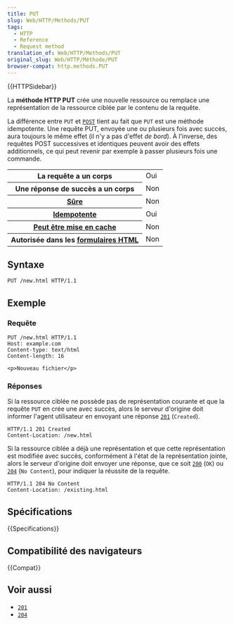 ```yaml
---
title: PUT
slug: Web/HTTP/Methods/PUT
tags:
  - HTTP
  - Reference
  - Request method
translation_of: Web/HTTP/Methods/PUT
original_slug: Web/HTTP/Méthode/PUT
browser-compat: http.methods.PUT
---
```

{{HTTPSidebar}}

La **méthode HTTP PUT** crée une nouvelle ressource ou remplace une représentation de la ressource ciblée par le contenu de la requête.

La différence entre `PUT` et [`POST`](/fr/docs/Web/HTTP/Methods/POST) tient au fait que `PUT` est une méthode idempotente. Une requête PUT, envoyée une ou plusieurs fois avec succès, aura toujours le même effet (il n'y a pas d'effet _de bord_). À l'inverse, des requêtes POST successives et identiques peuvent avoir des effets additionnels, ce qui peut revenir par exemple à passer plusieurs fois une commande.

<table class="properties">
  <tbody>
    <tr>
      <th scope="row">La requête a un corps</th>
      <td>Oui</td>
    </tr>
    <tr>
      <th scope="row">Une réponse de succès a un corps</th>
      <td>Non</td>
    </tr>
    <tr>
      <th scope="row"><a href="/fr/docs/Glossary/safe">Sûre</a></th>
      <td>Non</td>
    </tr>
    <tr>
      <th scope="row">
        <a href="/fr/docs/Glossary/Idempotent">Idempotente</a>
      </th>
      <td>Oui</td>
    </tr>
    <tr>
      <th scope="row">
        <a href="/fr/docs/Glossary/cacheable">Peut être mise en cache</a>
      </th>
      <td>Non</td>
    </tr>
    <tr>
      <th scope="row">
        Autorisée dans les <a href="/fr/docs/Learn/Forms">formulaires HTML</a>
      </th>
      <td>Non</td>
    </tr>
  </tbody>
</table>

## Syntaxe

```html
PUT /new.html HTTP/1.1
```

## Exemple

### Requête

    PUT /new.html HTTP/1.1
    Host: example.com
    Content-type: text/html
    Content-length: 16

    <p>Nouveau fichier</p>

### Réponses

Si la ressource ciblée ne possède pas de représentation courante et que la requête `PUT` en crée une avec succès, alors le serveur d'origine doit informer l'agent utilisateur en envoyant une réponse [`201`](/fr/docs/Web/HTTP/Status/201) (`Created`).

    HTTP/1.1 201 Created
    Content-Location: /new.html

Si la ressource ciblée a déjà une représentation et que cette représentation est modifiée avec succès, conformément à l'état de la représentation jointe, alors le serveur d'origine doit envoyer une réponse, que ce soit [`200`](/fr/docs/Web/HTTP/Status/200) (`OK`) ou [`204`](/fr/docs/Web/HTTP/Status/204) (`No Content`), pour indiquer la réussite de la requête.

    HTTP/1.1 204 No Content
    Content-Location: /existing.html

## Spécifications

{{Specifications}}

## Compatibilité des navigateurs

{{Compat}}

## Voir aussi

- [`201`](/fr/docs/Web/HTTP/Status/201)
- [`204`](/fr/docs/Web/HTTP/Status/204)
